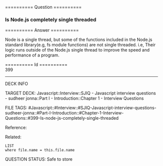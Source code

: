 ========== Question ==========  

### Is Node.js completely single threaded  

========== Answer ==========  

Node is a single thread, but some of the functions included in the Node.js
standard library(e.g, fs module functions) are not single threaded. i.e, Their
logic runs outside of the Node.js single thread to improve the speed and
performance of a program.

========== Id ==========  
399

---

DECK INFO

TARGET DECK: Javascript::Interview::SJIQ - Javascript interview questions - sudheer jonna::Part I - Introduction::Chapter 1 - Interview Questions

FILE TAGS: #Javascript::#Interview::#SJIQ-Javascript-interview-questions-sudheer-jonna::#Part-I-Introduction::#Chapter-1-Interview-Questions::#399-Is-node-js-completely-single-threaded

Reference:

Related:

```dataview
LIST
where file.name = this.file.name
```

QUESTION STATUS: Safe to store
